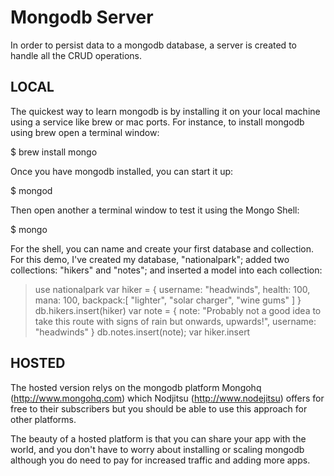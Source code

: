# Mongodb Server

In order to persist data to a mongodb database, a server is created to handle all the CRUD operations.

## LOCAL

The quickest way to learn mongodb is by installing it on your local machine using a service like brew or mac ports. For instance, to install mongodb using brew open a terminal window:

$ brew install mongo 

Once you have mongodb installed, you can start it up:

$ mongod 

Then open another a terminal window to test it using the Mongo Shell:

$ mongo 

For the shell, you can name and create your first database and collection. For this demo, I've created my database, "nationalpark"; added two collections: "hikers" and "notes"; and inserted a model into each collection: 

> use nationalpark
> var hiker = { username: "headwinds", health: 100, mana: 100, backpack:[ "lighter", "solar charger", "wine gums" ] }
> db.hikers.insert(hiker)
> var note = { note: "Probably not a good idea to take this route with signs of rain but onwards, upwards!", username: "headwinds" } 
> db.notes.insert(note);
> var hiker.insert 

## HOSTED 

The hosted version relys on the mongodb platform Mongohq (http://www.mongohq.com) which Nodjitsu (http://www.nodejitsu) offers for free to their subscribers but you should be able to use this approach for other platforms. 

The beauty of a hosted platform is that you can share your app with the world, and you don't have to worry about installing or scaling mongodb although you do need to pay for increased traffic and adding more apps. 

